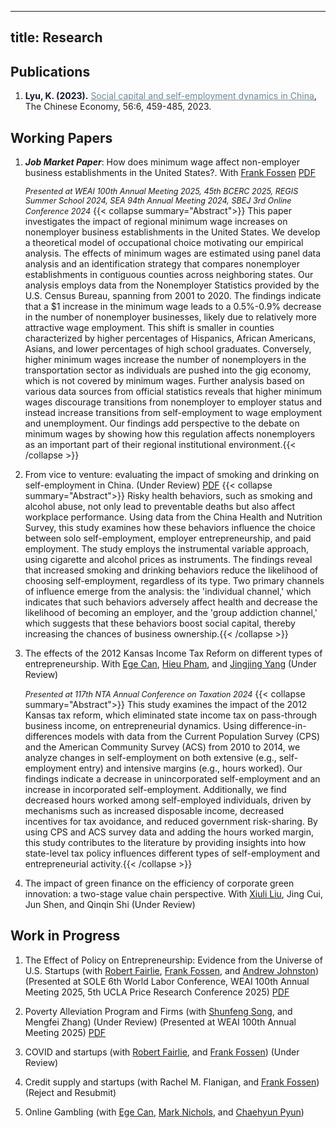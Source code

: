  ---
title: Research
---

## Publications

1. <span style="color: #0f172a;"><strong>Lyu, K. (2023).</strong></span>  [<span style="color: #6E8798; text-decoration: underline;">Social capital and self-employment dynamics in China</span>](https://www.tandfonline.com/doi/full/10.1080/10971475.2023.2227028), The Chinese Economy, 56:6, 459-485, 2023.

<div style="display: none;">
2. <span style="color: #0f172a;"><strong>Liu, X., Jia, X., Lyu, K. et al. (2024).</strong></span> 
[<span style="color: #6E8798; text-decoration: underline;">The impact of low-carbon city pilot policy on urban energy transition...</span>](https://link.springer.com/article/10.1007/s40974-024-00316-w), Energy, Ecology and Environment, 1-20, 2024.

3. <span style="color: #0f172a;"><strong>Liu, X., Jia, X., Lyu, K. et al. (2024).</strong></span> 
[<span style="color: #6E8798; text-decoration: underline;">Towards sustainable development: The spatial spillover effects...</span>](https://link.springer.com/article/10.1007/s10668-024-04816-x), Environment, Development and Sustainability, 1-34, 2024.
</div>

## Working Papers

1. **_Job Market Paper_**: How does minimum wage affect non-employer business establishments in the United States?. With [Frank Fossen](https://www.unr.edu/business/faculty-and-staff/fossen-frank) [PDF](https://KerrLyu.github.io/pdf/Minimum_Wage_Nonemployer_Ke_Lyu.pdf)

   <span style="font-size: 0.9em;">*Presented at WEAI 100th Annual Meeting 2025, 45th BCERC 2025, REGIS Summer School 2024, SEA 94th Annual Meeting 2024, SBEJ 3rd Online Conference 2024*</span>
   {{< collapse summary="Abstract">}}
 This paper investigates the impact of regional minimum wage increases on nonemployer business establishments in the United States. We develop a theoretical model of occupational choice motivating our empirical analysis. The effects of minimum wages are estimated using panel data analysis and an identification strategy that compares nonemployer establishments in contiguous counties across neighboring states. Our analysis employs data from the Nonemployer Statistics provided by the U.S. Census Bureau, spanning from 2001 to 2020. The findings indicate that a $1 increase in the minimum wage leads to a 0.5%-0.9% decrease in the number of nonemployer businesses, likely due to relatively more attractive wage employment. This shift is smaller in counties characterized by higher percentages of Hispanics, African Americans, Asians, and lower percentages of high school graduates. Conversely, higher minimum wages increase the number of nonemployers in the transportation sector as individuals are pushed into the gig economy, which is not covered by minimum wages. Further analysis based on various data sources from official statistics reveals that higher minimum wages discourage transitions from nonemployer to employer status and instead increase transitions from self-employment to wage employment and unemployment. Our findings add perspective to the debate on minimum wages by showing how this regulation affects nonemployers as an important part of their regional institutional environment.{{< /collapse >}}

2. From vice to venture: evaluating the impact of smoking and drinking on self-employment in China. (Under Review) [PDF](https://papers.ssrn.com/sol3/papers.cfm?abstract_id=5264876)
{{< collapse summary="Abstract">}}
Risky health behaviors, such as smoking and alcohol abuse, not only lead to preventable deaths but also affect workplace performance. Using data from the China Health and Nutrition Survey, this study examines how these behaviors influence the choice between solo self-employment, employer entrepreneurship, and paid employment. The study employs the instrumental variable approach, using cigarette and alcohol prices as instruments. The findings reveal that increased smoking and drinking behaviors reduce the likelihood of choosing self-employment, regardless of its type. Two primary channels of influence emerge from the analysis: the 'individual channel,' which indicates that such behaviors adversely affect health and decrease the likelihood of becoming an employer, and the 'group addiction channel,' which suggests that these behaviors boost social capital, thereby increasing the chances of business ownership.{{< /collapse >}}


3. The effects of the 2012 Kansas Income Tax Reform on different types of entrepreneurship. With [Ege Can](https://www.uah.edu/business/faculty-staff/ege-can), [Hieu Pham](https://www.uah.edu/business/faculty-staff/hieu-pham), and [Jingjing Yang](https://www.unr.edu/business/faculty-and-staff/yang-jingjing) (Under Review)
   
   <span style="font-size: 0.9em;">*Presented at 117th NTA Annual Conference on Taxation 2024*</span>
   {{< collapse summary="Abstract">}}
 This study examines the impact of the 2012 Kansas tax reform, which eliminated state income tax on pass-through business income, on entrepreneurial dynamics. Using difference-in-differences models with data from the Current Population Survey (CPS) and the American Community Survey (ACS) from 2010 to 2014, we analyze changes in self-employment on both extensive (e.g., self-employment entry) and intensive margins (e.g., hours worked). Our findings indicate a decrease in unincorporated self-employment and an increase in incorporated self-employment. Additionally, we find decreased hours worked among self-employed individuals, driven by mechanisms such as increased disposable income, decreased incentives for tax avoidance, and reduced government risk-sharing. By using CPS and ACS survey data and adding the hours worked margin, this study contributes to the literature by providing insights into how state-level tax policy influences different types of self-employment and entrepreneurial activity.{{< /collapse >}}

 4. The impact of green finance on the efficiency of corporate green innovation: a two-stage value chain perspective. With [Xiuli Liu](https://scholar.google.com/citations?user=N8cglcgAAAAJ&hl=en&oi=ao), Jing Cui, Jun Shen, and Qinqin Shi (Under Review)

<div style="display: none;">
4. Building resilient cities: The role of network infrastructure construction in shaping urban ecological resilience. With <a href="https://scholar.google.com/citations?user=N8cglcgAAAAJ&hl=en&oi=ao">Xiuli Liu</a> (Submitted)  
{{< collapse summary="Abstract">}}
Under the dual goals of resilient city construction and green transformation, how to achieve the growth of urban ecological resilience (UER) has become a major challenge for China. Building network infrastructure has emerged as a crucial national initiative for promoting ecological development, and its impact on the UER deserves serious investigation. Based on the panel data of 275 cities at or above the prefecture level from 2011 to 2022, this paper takes the “Broadband China” strategy (BCS) as a natural experiment and adopts a dual machine learning model to explore the impact of network infrastructure construction (NIC) on user penetration and its internal mechanism, and further examines the differences between different regions. It is discovered that the growth of NIC significantly improves UER, particularly in the dimensions of renewal and adaptation. In terms of the transmission mechanism, NIC can affect UER through technological innovation, industrial structure upgrading and improving resource allocation effects. The results of the heterogeneity analysis demonstrate that NIC can aid in raising UER in the eastern, central and western, non-resource-based, large and peripheral cities. The findings of this study have significant ramifications for how the government should advance the broadband strategy, make it easier for network infrastructure to be developed to a high standard, and strengthen urban areas’ ability to withstand natural disasters.
{{< /collapse >}}


</div>
 
## Work in Progress

1. The Effect of Policy on Entrepreneurship: Evidence from the Universe of U.S. Startups (with [Robert Fairlie](https://rfairlie.sites.luskin.ucla.edu/), [Frank Fossen](https://www.unr.edu/business/faculty-and-staff/fossen-frank),  and [Andrew Johnston](https://sites.google.com/site/andrewjohnstoneconomics/)) (Presented at SOLE 6th World Labor Conference, WEAI 100th Annual Meeting 2025, 5th UCLA Price Research Conference 2025) [PDF](https://papers.ssrn.com/sol3/papers.cfm?abstract_id=5262559)

2. Poverty Alleviation Program and Firms (with [Shunfeng Song](https://www.unr.edu/business/faculty-and-staff/song-shunfeng), and Mengfei Zhang) (Under Review) (Presented at WEAI 100th Annual Meeting 2025) [PDF](https://papers.ssrn.com/sol3/papers.cfm?abstract_id=5360480)

3. COVID and startups (with [Robert Fairlie](https://rfairlie.sites.luskin.ucla.edu/), and [Frank Fossen](https://www.unr.edu/business/faculty-and-staff/fossen-frank)) (Under Review)

4. Credit supply and startups (with Rachel M. Flanigan, and [Frank Fossen](https://www.unr.edu/business/faculty-and-staff/fossen-frank)) (Reject and Resubmit)

5. Online Gambling (with [Ege Can](https://www.uah.edu/business/faculty-staff/ege-can), [Mark Nichols](https://www.unr.edu/business/faculty-and-staff/nichols-mark), and [Chaehyun Pyun](https://www.uah.edu/business/faculty-staff/chaehyun-pyun))



